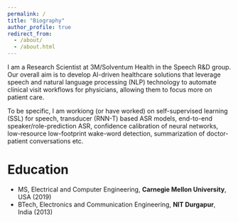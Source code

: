 ```yaml
---
permalink: /
title: "Biography"
author_profile: true
redirect_from:
  - /about/
  - /about.html
---
```


I am a Research Scientist at 3M/Solventum Health in the Speech R&D group. Our overall aim is to develop AI-driven healthcare solutions that leverage speech and natural language processing (NLP) technology to automate clinical visit workflows for physicians, allowing them to focus more on patient care.

To be specific, I am workiong (or have worked) on self-supervised learning (SSL) for speech, transducer (RNN-T) based ASR models, end-to-end speaker/role-prediction ASR, confidence calibration of neural networks, low-resource low-footprint wake-word
detection, summarization of doctor-patient conversations etc.

Education
======
* MS, Electrical and Computer Engineering, **Carnegie Mellon University**, USA (2019)
* BTech, Electronics and Communication Engineering, **NIT Durgapur**, India (2013)